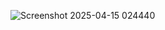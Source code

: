 ![Screenshot 2025-04-15 024440](https://github.com/user-attachments/assets/ad962ffe-d656-4ead-9f77-e9ab1b7a1ca0)
